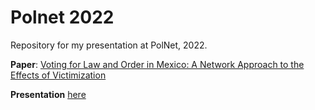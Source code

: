 # Polnet 2022

Repository for my presentation at PolNet, 2022.

**Paper**: [Voting for Law and Order in Mexico: A Network Approach to the Effects of Victimization](https://tiagoventura.rbind.io/files/net.pdf)

**Presentation** [here](https://tiagoventura.github.io/polnet_2022/presentation_polnet)
